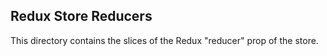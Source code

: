 ## Redux Store Reducers

This directory contains the slices of the Redux "reducer" prop of the store.